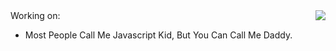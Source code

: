 <img align="right" src="https://github-readme-stats.vercel.app/api?username=Kingollie2552&show_icons=true&icon_color=805AD5&text_color=718096&bg_color=ffffff&hide_title=true" />
Working on:

- Most People Call Me Javascript Kid, But You Can Call Me Daddy.



